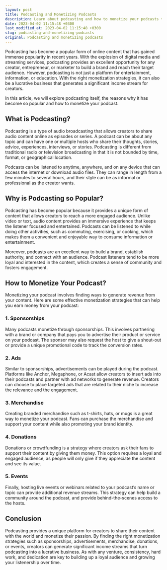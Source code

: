 ```yaml
---
layout: post
title: Podcasting and Monetizing Podcasts
description: Learn about podcasting and how to monetize your podcasts to earn more revenue through sponsorships, ads, and other strategies.
date: 2023-04-02 11:15:48 +0300
last_modified_at: 2023-04-02 11:15:48 +0300
slug: podcasting-and-monetizing-podcasts
original: Podcasting and monetizing podcasts
---
```

Podcasting has become a popular form of online content that has gained immense popularity in recent years. With the explosion of digital media and streaming services, podcasting provides an excellent opportunity for any creator, entrepreneur, or marketer to build a brand and reach their target audience. However, podcasting is not just a platform for entertainment, information, or education. With the right monetization strategies, it can also be a lucrative business that generates a significant income stream for creators. 

In this article, we will explore podcasting itself, the reasons why it has become so popular and how to monetize your podcast. 

## What is Podcasting?

Podcasting is a type of audio broadcasting that allows creators to share audio content online as episodes or series. A podcast can be about any topic and can have one or multiple hosts who share their thoughts, stories, advice, experiences, interviews, or stories. Podcasting is different from traditional radio or television broadcasting in that it is not bounded by time, format, or geographical location. 

Podcasts can be listened to anytime, anywhere, and on any device that can access the internet or download audio files. They can range in length from a few minutes to several hours, and their style can be as informal or professional as the creator wants. 

## Why is Podcasting so Popular?

Podcasting has become popular because it provides a unique form of content that allows creators to reach a more engaged audience. Unlike video or text, audio content provides an immersive experience that keeps the listener focused and entertained. Podcasts can be listened to while doing other activities, such as commuting, exercising, or cooking, which makes them a convenient and enjoyable way to consume information or entertainment. 

Moreover, podcasts are an excellent way to build a brand, establish authority, and connect with an audience. Podcast listeners tend to be more loyal and interested in the content, which creates a sense of community and fosters engagement. 

## How to Monetize Your Podcast?

Monetizing your podcast involves finding ways to generate revenue from your content. Here are some effective monetization strategies that can help you earn money from your podcast: 

### 1. Sponsorships

Many podcasts monetize through sponsorships. This involves partnering with a brand or company that pays you to advertise their product or service on your podcast. The sponsor may also request the host to give a shout-out or provide a unique promotional code to track the conversion rates. 

### 2. Ads

Similar to sponsorships, advertisements can be played during the podcast. Platforms like Anchor, Megaphone, or Acast allow creators to insert ads into their podcasts and partner with ad networks to generate revenue. Creators can choose to place targeted ads that are related to their niche to increase the relevance and the engagement. 

### 3. Merchandise

Creating branded merchandise such as t-shirts, hats, or mugs is a great way to monetize your podcast. Fans can purchase the merchandise and support your content while also promoting your brand identity. 

### 4. Donations

Donations or crowdfunding is a strategy where creators ask their fans to support their content by giving them money. This option requires a loyal and engaged audience, as people will only give if they appreciate the content and see its value. 

### 5. Events

Finally, hosting live events or webinars related to your podcast’s name or topic can provide additional revenue streams. This strategy can help build a community around the podcast, and provide behind-the-scenes access to the hosts. 

## Conclusion

Podcasting provides a unique platform for creators to share their content with the world and monetize their passion. By finding the right monetization strategies such as sponsorships, advertisements, merchandise, donations, or events, creators can generate significant income streams that turn podcasting into a lucrative business. As with any venture, consistency, hard work, and dedication are key to building up a loyal audience and growing your listenership over time.